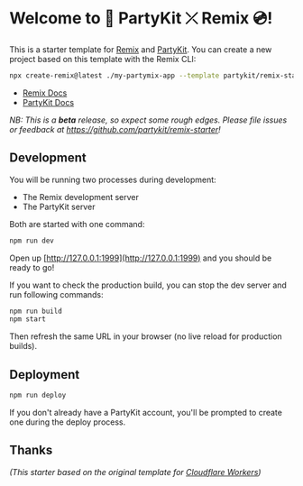 # Welcome to 🎈 PartyKit ⤫ Remix 💿!

This is a starter template for [Remix](https://remix.run) and [PartyKit](https://partykit.io). You can create a new project based on this template with the Remix CLI:

```sh
npx create-remix@latest ./my-partymix-app --template partykit/remix-starter
```

- [Remix Docs](https://remix.run/docs)
- [PartyKit Docs](https://docs.partykit.io/)

_NB: This is a **beta** release, so expect some rough edges. Please file issues or feedback at https://github.com/partykit/remix-starter!_

## Development

You will be running two processes during development:

- The Remix development server
- The PartyKit server

Both are started with one command:

```sh
npm run dev
```

Open up [http://127.0.0.1:1999](http://127.0.0.1:1999) and you should be ready to go!

If you want to check the production build, you can stop the dev server and run following commands:

```sh
npm run build
npm start
```

Then refresh the same URL in your browser (no live reload for production builds).

## Deployment

```sh
npm run deploy
```

If you don't already have a PartyKit account, you'll be prompted to create one during the deploy process.

## Thanks

_(This starter based on the original template for [Cloudflare Workers](https://github.com/remix-run/remix/tree/main/templates/cloudflare-workers))_
